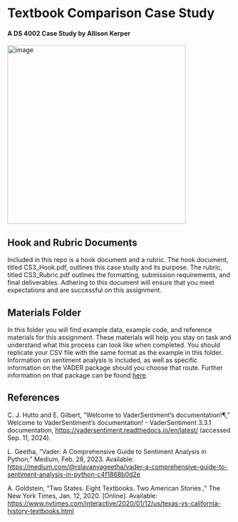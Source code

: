 # Textbook Comparison Case Study
#### A DS 4002 Case Study by Allison Kerper
<img src="https://github.com/user-attachments/assets/1092dfc2-bb94-46a8-a45f-19c7077df06f" alt="image" width="400"/>

## Hook and Rubric Documents
Included in this repo is a hook document and a rubric. The hook document, titled CS3_Hook.pdf, outlines this case study and its purpose. The rubric, titled CS3_Rubric.pdf outlines the formatting, submission requirements, and final deliverables. Adhering to this document will ensure that you meet expectations and are successful on this assignment.

## Materials Folder
In this folder you will find example data, example code, and reference materials for this assignment. These materials will help you stay on task and understand what this process can look like when completed. You should replicate your CSV file with the same format as the example in this folder. Information on sentiment analysis is included, as well as specific information on the VADER package should you choose that route. Further information on that package can be found [here](https://vadersentiment.readthedocs.io/en/latest/pages/introduction.html).

## References
C. J. Hutto and E. Gilbert, “Welcome to VaderSentiment’s documentation!¶,” Welcome to VaderSentiment’s documentation! - VaderSentiment 3.3.1 documentation, https://vadersentiment.readthedocs.io/en/latest/ (accessed Sep. 11, 2024).

L. Geetha, “Vader: A Comprehensive Guide to Sentiment Analysis in Python,” Medium, Feb. 28, 2023. Available: https://medium.com/@rslavanyageetha/vader-a-comprehensive-guide-to-sentiment-analysis-in-python-c4f1868b0d2e

A. Goldstein, "Two States. Eight Textbooks. Two American Stories.," The New York Times, Jan. 12, 2020. [Online]. Available: https://www.nytimes.com/interactive/2020/01/12/us/texas-vs-california-history-textbooks.html
